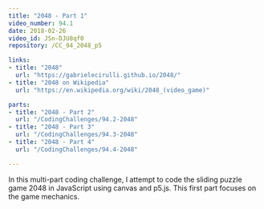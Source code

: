 ```yaml
---
title: "2048 - Part 1"
video_number: 94.1
date: 2018-02-26
video_id: JSn-DJU8qf0
repository: /CC_94_2048_p5

links:
- title: "2048"
  url: "https://gabrielecirulli.github.io/2048/"
- title: "2048 on Wikipedia"
  url: "https://en.wikipedia.org/wiki/2048_(video_game)"

parts:
- title: "2048 - Part 2"
  url: "/CodingChallenges/94.2-2048"
- title: "2048 - Part 3"
  url: "/CodingChallenges/94.3-2048"
- title: "2048 - Part 4"
  url: "/CodingChallenges/94.4-2048"

---
```


In this multi-part coding challenge, I attempt to code the sliding puzzle game 2048 in JavaScript using canvas and p5.js. This first part focuses on the game mechanics.
